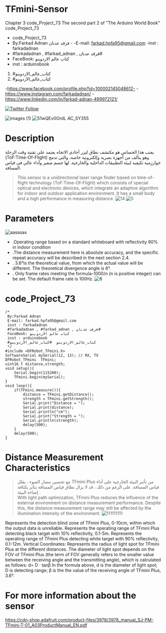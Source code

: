 # TFmini-Sensor

Chapter 3 code_Project_73 The second part 2 of "The Arduino World Book" code_Project_73
 
- code_Project_73
-  By:Farkad Adnan فرقد عدنان - 
 -E-mail: farkad.hpfa95@gmail.com 
-inst : farkadadnan 
- #farkadadnan , #farkad_adnan , فرقد عدنان# 
- FaceBook: كتاب عالم الاردوينو 
- inst : arduinobook
1. #كتاب_عالم_الاردوينو
2. #كتاب_عالم_الآردوينو

-https://www.facebook.com/profile.php?id=100002145048612-
-https://www.instagram.com/farkadadnan/
-https://www.linkedin.com/in/farkad-adnan-499972121/

 <p>
 <a href='https://mobile.twitter.com/farkadadnan'>
        <img alt="Twitter Follow" src="https://img.shields.io/twitter/follow/farkadadnan?label=%40farkadadnan&style=social" alt='Twitter' align="center"/>
    </a>
</p>

![images (1)](https://user-images.githubusercontent.com/35774039/159183585-7de41a33-328e-4259-92da-8e417aa2283c.jpg)
![51wQEv0OrdL _AC_SY355_](https://user-images.githubusercontent.com/35774039/159183625-a31ff44e-857d-4707-b5cb-06bc94d706e0.jpg)



# Description
> 
يعتب هذا الحساس هو  مكتشف نطاق ليزر أحادي الاتجاه يعتمد على تقنية وقت الرحلة (ToF:Time-Of-Flight)  وهو يتألف من أجهزة بصرية وإلكترونية خاصة، والتي تدمج خوارزمية تكيفية لبيئة التطبيقات الداخلية والخارجية. لها جسم صغير وأداء عالي في قياس المسافة.
> This sensor is a unidirectional laser range finder based on time-of-flight technology (ToF:Time-Of-Flight) which consists of special optical and electronic devices, which integrate an adaptive algorithm for indoor and outdoor application environment. It has a small body and a high performance in measuring distance.
![14](https://user-images.githubusercontent.com/35774039/159183646-658a7524-4beb-4a2f-8f07-4639e259f38a.JPG)
![5](https://user-images.githubusercontent.com/35774039/159183655-aa51aaa4-847b-4dfa-91ab-7a8bd556d607.JPG)

# Parameters
![aasasas](https://user-images.githubusercontent.com/35774039/159183712-63d947eb-ca22-4a09-954a-c8c2275a1971.png)
- .Operating range based on a standard whiteboard with reflectivity 90% in indoor condition
- .The distance measurement here is absolute accuracy, and the specific repeat accuracy will be described in the next section 2.4.
- . 3.6°is the theoretical value, from which the actual value will be different. The theoretical divergence angle is 6°.
- . Only frame rates meeting the formula–1000/n (n is positive integer) can be set. The default frame rate is 100Hz.
![6](https://user-images.githubusercontent.com/35774039/159183829-24c5ee22-f5d0-44ce-ad41-9772be200174.jpg)

# code_Project_73

```
/*
 By:Farkad Adnan
 E-mail: farkad.hpfa95@gmail.com
 inst : farkadadnan
 #farkadadnan , #farkad_adnan , فرقد عدنان#
 FaceBook: كتاب عالم الاردوينو
 inst : arduinobook
 #كتاب_عالم_الاردوينو  #كتاب_عالم_الآردوينو 
 */
#include <DFRobot_TFmini.h>
SoftwareSerial mySerial(12, 13); // RX, TX
DFRobot_TFmini  TFmini;
uint16_t distance,strength;
void setup(){
    Serial.begin(115200);
    TFmini.begin(mySerial);
}
void loop(){
    if(TFmini.measure()){                     
        distance = TFmini.getDistance();      
        strength = TFmini.getStrength();    
        Serial.print("Distance = ");
        Serial.print(distance);
        Serial.println("cm");
        Serial.print("Strength = ");
        Serial.println(strength);
        delay(500);
    }
    delay(500);
}
```

# Distance Measurement Characteristics
> مع تحسين مسار الضوء ، يقلل TFmini Plus من تأثير البيئة الخارجية على أداء قياس المسافة. على الرغم من ذلك ، قد لا يزال نطاق قياس المسافة يتأثر بكثافة إضاءة البيئة .  
> With light path optimization, TFmini Plus reduces the influence of the external environment on distance measurement performance. Despite this, the distance measurement range may still be affected by the illumination intensity of the environment.
> ![111111111](https://user-images.githubusercontent.com/35774039/159186788-3a55b678-29ae-4b32-b63d-bfd5e0a6b937.png)

Represents the detection blind zone of TFmini Plus, 0-10cm, within which the output data is unreliable.
Represents the operating range of TFmini Plus detecting black target with 10% reflectivity, 0.1-5m.
Represents the operating range of TFmini Plus detecting white target with 90% reflectivity, 0.1-12m.
Vertical Coordinates: Represents the radius of light spot for TFmini Plus at the different distances. The diameter of light spot depends on the FOV of TFmini Plus (the term of FOV generally refers to the smaller value between the receiving angle and the transmitting angle), which is calculated as follows: d= D ∙ tanβ In the formula above, d is the diameter of light spot; D is detecting range; β is the the value of the receiving angle of TFmini Plus, 3.6°.  
# For more information about the sensor
https://cdn-shop.adafruit.com/product-files/3978/3978_manual_SJ-PM-TFmini-T-01_A03ProductManual_EN.pdf
